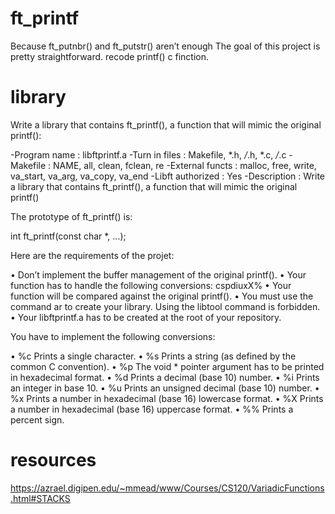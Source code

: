 # ft_printf
Because ft_putnbr() and ft_putstr() aren’t enough
The goal of this project is pretty straightforward. recode printf() c finction.

# library
Write a library that contains ft_printf(), a function that will mimic the original printf():

-Program name        : libftprintf.a
-Turn in files       : Makefile, *.h, */*.h, *.c, */*.c
-Makefile            : NAME, all, clean, fclean, re
-External functs     : malloc, free, write,
                      va_start, va_arg, va_copy, va_end
-Libft authorized    : Yes
-Description         : Write a library that contains ft_printf(), a
                      function that will mimic the original printf()

The prototype of ft_printf() is:

  int ft_printf(const char *, ...);

Here are the requirements of the projet:

• Don’t implement the buffer management of the original printf().
• Your function has to handle the following conversions: cspdiuxX%
• Your function will be compared against the original printf().
• You must use the command ar to create your library.
    Using the libtool command is forbidden.
• Your libftprintf.a has to be created at the root of your repository.

You have to implement the following conversions:

• %c Prints a single character.
• %s Prints a string (as defined by the common C convention).
• %p The void * pointer argument has to be printed in hexadecimal format.
• %d Prints a decimal (base 10) number.
• %i Prints an integer in base 10.
• %u Prints an unsigned decimal (base 10) number.
• %x Prints a number in hexadecimal (base 16) lowercase format.
• %X Prints a number in hexadecimal (base 16) uppercase format.
• %% Prints a percent sign.

# resources

https://azrael.digipen.edu/~mmead/www/Courses/CS120/VariadicFunctions.html#STACKS

